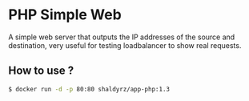 # PHP Simple Web

A simple web server that outputs the IP addresses of the source and destination, very useful for testing loadbalancer to show real requests.

## How to use ?

```sh
$ docker run -d -p 80:80 shaldyrz/app-php:1.3
```